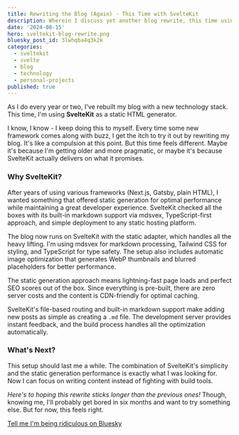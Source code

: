 ```yaml
---
title: Rewriting the Blog (Again) - This Time with SvelteKit
description: Wherein I discuss yet another blog rewrite, this time using SvelteKit as a static HTML generator for better performance and developer experience
date: '2024-08-15'
hero: sveltekit-blog-rewrite.png
bluesky_post_id: 3lwhqba4q3k2k
categories:
  - sveltekit
  - svelte
  - blog
  - technology
  - personal-projects
published: true
---
```


As I do every year or two, I've rebuilt my blog with a new technology stack. This time, I'm using **SvelteKit** as a static HTML generator.

I know, I know - I keep doing this to myself. Every time some new framework comes along with buzz, I get the itch to try it out by rewriting my blog. It's like a compulsion at this point. But this time feels different. Maybe it's because I'm getting older and more pragmatic, or maybe it's because SvelteKit actually delivers on what it promises.

### Why SvelteKit?

After years of using various frameworks (Next.js, Gatsby, plain HTML), I wanted something that offered static generation for optimal performance while maintaining a great developer experience. SvelteKit checked all the boxes with its built-in markdown support via mdsvex, TypeScript-first approach, and simple deployment to any static hosting platform.

The blog now runs on SvelteKit with the static adapter, which handles all the heavy lifting. I'm using mdsvex for markdown processing, Tailwind CSS for styling, and TypeScript for type safety. The setup also includes automatic image optimization that generates WebP thumbnails and blurred placeholders for better performance.

The static generation approach means lightning-fast page loads and perfect SEO scores out of the box. Since everything is pre-built, there are zero server costs and the content is CDN-friendly for optimal caching.

SvelteKit's file-based routing and built-in markdown support make adding new posts as simple as creating a `.md` file. The development server provides instant feedback, and the build process handles all the optimization automatically.

### What's Next?

This setup should last me a while. The combination of SvelteKit's simplicity and the static generation performance is exactly what I was looking for. Now I can focus on writing content instead of fighting with build tools.

_Here's to hoping this rewrite sticks longer than the previous ones!_ Though, knowing me, I'll probably get bored in six months and want to try something else. But for now, this feels right.

[Tell me I'm being ridiculous on Bluesky](https://bsky.app/profile/teamclerks.net/post/3lwhqba4q3k2k)
